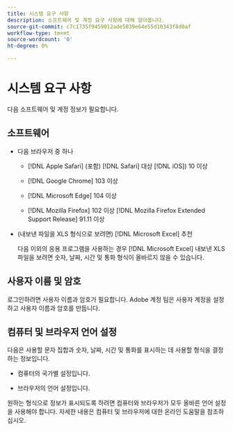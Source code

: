 ```yaml
---
title: 시스템 요구 사항
description: 소프트웨어 및 계정 요구 사항에 대해 알아봅니다.
source-git-commit: c7c1735f9459012ade5039e64e55d10343f8d0af
workflow-type: tm+mt
source-wordcount: '0'
ht-degree: 0%

---
```


# 시스템 요구 사항

다음 소프트웨어 및 계정 정보가 필요합니다.

## 소프트웨어

* 다음 브라우저 중 하나

   * [!DNL Apple Safari] (포함) [!DNL Safari] 대상 [!DNL iOS]) 10 이상

   * [!DNL Google Chrome] 103 이상

   * [!DNL Microsoft Edge] 104 이상

   * [!DNL Mozilla Firefox] 102 이상 [!DNL Mozilla Firefox Extended Support Release] 91.11 이상

* (내보낸 파일을 XLS 형식으로 보려면) [!DNL Microsoft Excel] 추천

   다음 이외의 응용 프로그램을 사용하는 경우 [!DNL Microsoft Excel] 내보낸 XLS 파일을 보려면 숫자, 날짜, 시간 및 통화 형식이 올바르지 않을 수 있습니다.

## 사용자 이름 및 암호

로그인하려면 사용자 이름과 암호가 필요합니다. Adobe 계정 팀은 사용자 계정을 설정하고 사용자 이름과 암호를 만듭니다.

## 컴퓨터 및 브라우저 언어 설정

다음은 사용할 문자 집합과 숫자, 날짜, 시간 및 통화를 표시하는 데 사용할 형식을 결정하는 정보입니다.

* 컴퓨터의 국가별 설정입니다.

* 브라우저의 언어 설정입니다.

원하는 형식으로 정보가 표시되도록 하려면 컴퓨터와 브라우저가 모두 올바른 언어 설정을 사용해야 합니다. 자세한 내용은 컴퓨터 및 브라우저에 대한 온라인 도움말을 참조하십시오.
